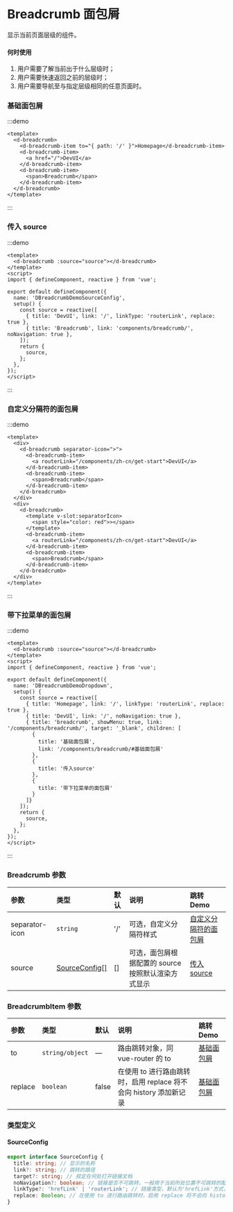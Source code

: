 # Breadcrumb 面包屑

显示当前页面层级的组件。

#### 何时使用

1. 用户需要了解当前出于什么层级时；
2. 用户需要快速返回之前的层级时；
3. 用户需要导航至与指定层级相同的任意页面时。

### 基础面包屑

:::demo

```vue
<template>
  <d-breadcrumb>
    <d-breadcrumb-item to="{ path: '/' }">Homepage</d-breadcrumb-item>
    <d-breadcrumb-item>
      <a href="/">DevUI</a>
    </d-breadcrumb-item>
    <d-breadcrumb-item>
      <span>Breadcrumb</span>
    </d-breadcrumb-item>
  </d-breadcrumb>
</template>
```

:::

### 传入 source

:::demo

```vue
<template>
  <d-breadcrumb :source="source"></d-breadcrumb>
</template>
<script>
import { defineComponent, reactive } from 'vue';

export default defineComponent({
  name: 'DBreadcrumbDemoSourceConfig',
  setup() {
    const source = reactive([
      { title: 'DevUI', link: '/', linkType: 'routerLink', replace: true },
      { title: 'Breadcrumb', link: 'components/breadcrumb/', noNavigation: true },
    ]);
    return {
      source,
    };
  },
});
</script>
```

:::

### 自定义分隔符的面包屑

:::demo

```vue
<template>
  <div>
    <d-breadcrumb separator-icon=">">
      <d-breadcrumb-item>
        <a routerLink="/components/zh-cn/get-start">DevUI</a>
      </d-breadcrumb-item>
      <d-breadcrumb-item>
        <span>Breadcrumb</span>
      </d-breadcrumb-item>
    </d-breadcrumb>
  </div>
  <div>
    <d-breadcrumb>
      <template v-slot:separatorIcon>
        <span style="color: red">></span>
      </template>
      <d-breadcrumb-item>
        <a routerLink="/components/zh-cn/get-start">DevUI</a>
      </d-breadcrumb-item>
      <d-breadcrumb-item>
        <span>Breadcrumb</span>
      </d-breadcrumb-item>
    </d-breadcrumb>
  </div>
</template>
```

:::

### 带下拉菜单的面包屑

:::demo

```vue
<template>
  <d-breadcrumb :source="source"></d-breadcrumb>
</template>
<script>
import { defineComponent, reactive } from 'vue';

export default defineComponent({
  name: 'DBreadcrumbDemoDropdown',
  setup() {
    const source = reactive([
      { title: 'Homepage', link: '/', linkType: 'routerLink', replace: true },
      { title: 'DevUI', link: '/', noNavigation: true },
      { title: 'breadcrumb', showMenu: true, link: '/components/breadcrumb/', target: '_blank', children: [
        {
          title: '基础面包屑',
          link: '/components/breadcrumb/#基础面包屑'
        },
        {
          title: '传入source'
        },
        {
          title: '带下拉菜单的面包屑'
        }
      ]}
    ]);
    return {
      source,
    };
  },
});
</script>
```

:::
### Breadcrumb 参数

| 参数           | 类型                              | 默认 | 说明                                               | 跳转 Demo                                     |
| :------------- | :-------------------------------- | :--- | :------------------------------------------------- | :-------------------------------------------- |
| separator-icon | `string`                          | '/'  | 可选，自定义分隔符样式                             | [自定义分隔符的面包屑](#自定义分隔符的面包屑) |
| source         | [SourceConfig\[\]](#sourceconfig) | []   | 可选，面包屑根据配置的 source 按照默认渲染方式显示 | [传入 source](#传入source)                    |

### BreadcrumbItem 参数

| 参数    | 类型            | 默认  | 说明                                                               | 跳转 Demo                 |
| :------ | :-------------- | :---- | :----------------------------------------------------------------- | :------------------------ |
| to      | `string/object` | —     | 路由跳转对象，同 vue-router 的 to                                  | [基础面包屑](#基础面包屑) |
| replace | `boolean`       | false | 在使用 to 进行路由跳转时，启用 replace 将不会向 history 添加新记录 | [基础面包屑](#基础面包屑) |

### 类型定义

#### SourceConfig

```ts
export interface SourceConfig {
  title: string; // 显示的名称
  link?: string; // 跳转的路径
  target?: string; // 规定在何处打开链接文档
  noNavigation?: boolean; // 链接是否不可跳转，一般用于当前所处位置不可跳转的配置
  linkType?: 'hrefLink' | 'routerLink'; // 链接类型，默认为'hrefLink'方式，可选'hrefLink' 或 'routerLink'
  replace: Boolean; // 在使用 to 进行路由跳转时，启用 replace 将不会向 history 添加新记录
}
```
